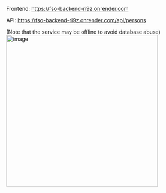 Frontend: https://fso-backend-ri9z.onrender.com

API: https://fso-backend-ri9z.onrender.com/api/persons

(Note that the service may be offline to avoid database abuse)
<img width="404" alt="image" src="https://github.com/kristianka/fullstack_phonebook_backend/assets/49764796/88cb4a74-75f2-49c6-9f2b-ee2b57f14763">
